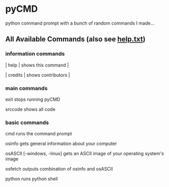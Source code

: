 # pyCMD
python command prompt with a bunch of random commands I made...

## All Available Commands (also see [help.txt](https://github.com/HYKANTUS/pyCMD/blob/main/help.txt "help file"))

### information commands

| help                          | shows this command |

| credits                       | shows contributors |

### main commands

exit                            stops running pyCMD

srccode                         shows all code

### basic commands

cmd                             runs the command prompt

osinfo                          gets general information about your computer

osASCII [-windows, -linux]      gets an ASCII image of your operating system's image

osfetch                         outputs combination of osinfo and osASCII

python                          runs python shell
